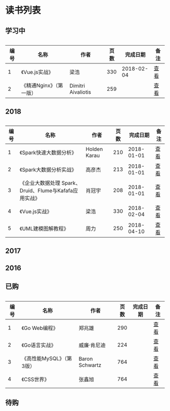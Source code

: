 # 读书列表

## 学习中

###### 

|编号	|名称					|作者	|页数	|完成日期		|备注				|
|-------|-----------------------|-------|-------|-----------|-------------------|
|1 		|《Vue.js实战》|梁浩|330|2018-02-04|[查看](https://item.jd.com/12215519.html)|
|2 		|《精通Nginx》（第一版）|Dimitri Aivaliotis|259||[查看](https://item.jd.com/11657084.html)|


## 2018

###### 

|编号	|名称					|作者	|页数	|完成日期		|备注				|
|-------|-----------------------|-------|-------|-----------|-------------------|
|1 		|《Spark快速大数据分析》|Holden Karau|210|2018-01-01|[查看](https://item.jd.com/11782888.html)|
|2 		|《Spark大数据分析实战》|高彦杰|213|2018-01-01|[查看](https://item.jd.com/11860186.html)|
|3 		|《企业大数据处理 Spark、Druid、Flume与Kafafa应用实战》|肖冠宇	|208|2018-01-01|[查看](https://item.jd.com/12189211.html)|
|4 		|《Vue.js实战》|梁浩|330|2018-02-04|[查看](https://item.jd.com/12215519.html)|
|5 		|《UML建模图解教程》|周力|250|2018-04-10|[查看](https://item.jd.com/22725809821.html)|


## 2017


## 2016


## 已购

###### 

|编号	|名称					|作者	|页数	|完成日期		|备注				|
|-------|-----------------------|-------|-------|-----------|-------------------|
|1 		|《Go Web编程》|郑兆雄|290||[查看](https://item.jd.com/12252845.html)|
|2 		|《Go语言实战》|威廉·肯尼迪|224||[查看](https://item.jd.com/12136974.html)|
|3 		|《高性能MySQL》（第3版）|Baron Schwartz|764||[查看](https://item.jd.com/11220393.html)|
|4 		|《CSS世界》|张鑫旭|764||[查看](https://item.jd.com/12262251.html)|


## 待购



